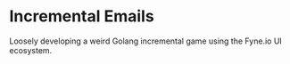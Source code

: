 # Incremental Emails

Loosely developing a weird Golang incremental game using the Fyne.io UI ecosystem.


